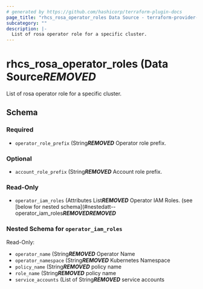 ```yaml
---
# generated by https://github.com/hashicorp/terraform-plugin-docs
page_title: "rhcs_rosa_operator_roles Data Source - terraform-provider-rhcs"
subcategory: ""
description: |-
  List of rosa operator role for a specific cluster.
---
```


# rhcs_rosa_operator_roles (Data Source***REMOVED***

List of rosa operator role for a specific cluster.



<!-- schema generated by tfplugindocs -->
## Schema

### Required

- `operator_role_prefix` (String***REMOVED*** Operator role prefix.

### Optional

- `account_role_prefix` (String***REMOVED*** Account role prefix.

### Read-Only

- `operator_iam_roles` (Attributes List***REMOVED*** Operator IAM Roles. (see [below for nested schema](#nestedatt--operator_iam_roles***REMOVED******REMOVED***

<a id="nestedatt--operator_iam_roles"></a>
### Nested Schema for `operator_iam_roles`

Read-Only:

- `operator_name` (String***REMOVED*** Operator Name
- `operator_namespace` (String***REMOVED*** Kubernetes Namespace
- `policy_name` (String***REMOVED*** policy name
- `role_name` (String***REMOVED*** policy name
- `service_accounts` (List of String***REMOVED*** service accounts


